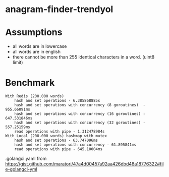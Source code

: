 # anagram-finder-trendyol

# Assumptions
- all words are in lowercase
- all words are in english
- there cannot be more than 255 identical characters in a word. (uint8 limit)

# Benchmark
```
With Redis (200.000 words) 
    hash and set operations - 6.385868885s
    hash and set operations with concurrency (8 goroutines)  - 955.66091ms
    hash and set operations with concurrency (16 goroutines) - 647.531846ms
    hash and set operations with concurrency (32 goroutines) - 557.25159ms
    read operations with pipe - 1.312478984s
With Local (200.000 words) hashmap with mutex
    hash and set operations - 63.747096ms
    hash and set operations with concurrency - 61.895841ms
    read operations with pipe - 645.10004ms

```



.golangci.yaml from https://gist.github.com/maratori/47a4d00457a92aa426dbd48a18776322#file-golangci-yml